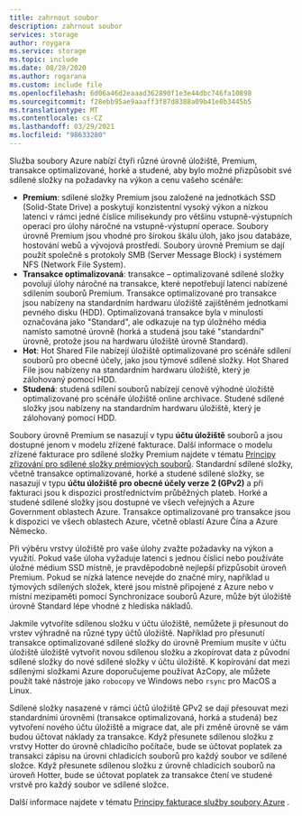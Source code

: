```yaml
---
title: zahrnout soubor
description: zahrnout soubor
services: storage
author: roygara
ms.service: storage
ms.topic: include
ms.date: 08/28/2020
ms.author: rogarana
ms.custom: include file
ms.openlocfilehash: 6d06a46d2eaaad362890f1e3e44dbc746fa10898
ms.sourcegitcommit: f28ebb95ae9aaaff3f87d8388a09b41e0b3445b5
ms.translationtype: MT
ms.contentlocale: cs-CZ
ms.lasthandoff: 03/29/2021
ms.locfileid: "98633280"
---
```

Služba soubory Azure nabízí čtyři různé úrovně úložiště, Premium, transakce optimalizované, horké a studené, aby bylo možné přizpůsobit své sdílené složky na požadavky na výkon a cenu vašeho scénáře:

- **Premium**: sdílené složky Premium jsou založené na jednotkách SSD (Solid-State Drive) a poskytují konzistentní vysoký výkon a nízkou latenci v rámci jedné číslice milisekundy pro většinu vstupně-výstupních operací pro úlohy náročné na vstupně-výstupní operace. Soubory úrovně Premium jsou vhodné pro širokou škálu úloh, jako jsou databáze, hostování webů a vývojová prostředí. Soubory úrovně Premium se dají použít společně s protokoly SMB (Server Message Block) i systémem NFS (Network File System).
- **Transakce optimalizovaná**: transakce – optimalizované sdílené složky povolují úlohy náročné na transakce, které nepotřebují latenci nabízené sdílením souborů Premium. Transakce optimalizované pro transakce jsou nabízeny na standardním hardwaru úložiště zajištěném jednotkami pevného disku (HDD). Optimalizovaná transakce byla v minulosti označována jako "Standard", ale odkazuje na typ úložného média namísto samotné úrovně (horká a studená jsou také "standardní" úrovně, protože jsou na hardwaru úložiště úrovně Standard).
- **Hot**: Hot Shared File nabízejí úložiště optimalizované pro scénáře sdílení souborů pro obecné účely, jako jsou týmové sdílené složky. Hot Shared File jsou nabízeny na standardním hardwaru úložiště, který je zálohovaný pomocí HDD.
- **Studená**: studená sdílení souborů nabízejí cenově výhodné úložiště optimalizované pro scénáře úložiště online archivace. Studené sdílené složky jsou nabízeny na standardním hardwaru úložiště, který je zálohovaný pomocí HDD.

Soubory úrovně Premium se nasazují v typu **účtu úložiště** souborů a jsou dostupné jenom v modelu zřízené fakturace. Další informace o modelu zřízené fakturace pro sdílené složky Premium najdete v tématu [Principy zřizování pro sdílené složky prémiových souborů](../articles/storage/files/understanding-billing.md#provisioned-model). Standardní sdílené složky, včetně transakce optimalizované, horké a studené sdílené složky, se nasazují v typu **účtu úložiště pro obecné účely verze 2 (GPv2)** a při fakturaci jsou k dispozici prostřednictvím průběžných plateb. Horké a studené sdílené složky jsou dostupné ve všech veřejných a Azure Government oblastech Azure. Transakce optimalizované pro transakce jsou k dispozici ve všech oblastech Azure, včetně oblastí Azure Čína a Azure Německo.

Při výběru vrstvy úložiště pro vaše úlohy zvažte požadavky na výkon a využití. Pokud vaše úloha vyžaduje latenci s jednou číslicí nebo používáte úložné médium SSD místně, je pravděpodobně nejlepší přizpůsobit úroveň Premium. Pokud se nízká latence nevejde do značné míry, například u týmových sdílených složek, které jsou místně připojené z Azure nebo v místní mezipaměti pomocí Synchronizace souborů Azure, může být úložiště úrovně Standard lépe vhodné z hlediska nákladů.

Jakmile vytvoříte sdílenou složku v účtu úložiště, nemůžete ji přesunout do vrstev výhradně na různé typy účtů úložiště. Například pro přesunutí transakce optimalizované sdílené složky do úrovně Premium musíte v účtu úložiště úložiště vytvořit novou sdílenou složku a zkopírovat data z původní sdílené složky do nové sdílené složky v účtu úložiště. K kopírování dat mezi sdílenými složkami Azure doporučujeme používat AzCopy, ale můžete použít také nástroje jako `robocopy` ve Windows nebo `rsync` pro MacOS a Linux. 

Sdílené složky nasazené v rámci účtů úložiště GPv2 se dají přesouvat mezi standardními úrovněmi (transakce optimalizovaná, horká a studená) bez vytvoření nového účtu úložiště a migrace dat, ale při změně úrovně se vám budou účtovat náklady za transakce. Když přesunete sdílenou složku z vrstvy Hotter do úrovně chladicího počítače, bude se účtovat poplatek za transakci zápisu na úrovni chladicích souborů pro každý soubor ve sdílené složce. Když přesunete sdílenou složku z úrovně chladicích souborů na úroveň Hotter, bude se účtovat poplatek za transakce čtení ve studené vrstvě pro každý soubor ve sdílené složce.

Další informace najdete v tématu [Principy fakturace služby soubory Azure](../articles/storage/files/understanding-billing.md) .